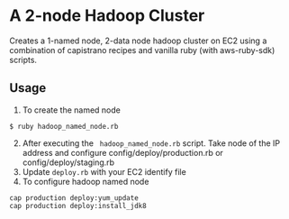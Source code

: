 # A 2-node Hadoop Cluster
Creates a 1-named node, 2-data node hadoop cluster on EC2 using a combination of capistrano recipes and vanilla ruby (with aws-ruby-sdk) scripts.

## Usage
1. To create the named node  
  ```
  $ ruby hadoop_named_node.rb
  ``` 
2. After executing the ``` hadoop_named_node.rb``` script. Take node of the IP address and configure config/deploy/production.rb or config/deploy/staging.rb  
3. Update ```deploy.rb``` with your EC2 identify file
4. To configure hadoop named node  
```
cap production deploy:yum_update  
cap production deploy:install_jdk8
```
